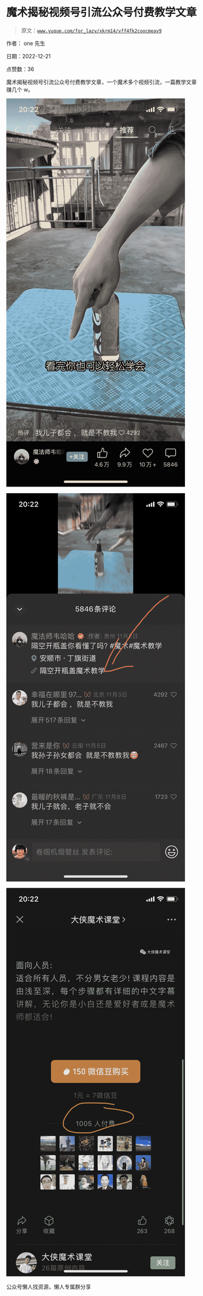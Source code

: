 # 魔术揭秘视频号引流公众号付费教学文章

> 原文：[`www.yuque.com/for_lazy/xkrm14/vff4fk2coocmeav9`](https://www.yuque.com/for_lazy/xkrm14/vff4fk2coocmeav9)



作者： one 先生



日期：2022-12-21



点赞数：36

<ne-card data-card-name="hr" data-card-type="block" id="X97ca" data-event-boundary="card">

魔术揭秘视频号引流公众号付费教学文章，一个魔术多个视频引流，一篇教学文章赚几个 w。



<ne-card data-card-name="image" data-card-type="inline" id="n8ZVh" data-event-boundary="card">![](img/ba0987415565de20a500b7103b730b5c.png)</ne-card>



<ne-card data-card-name="image" data-card-type="inline" id="TYpbN" data-event-boundary="card">![](img/f71ff957e4643068aa6f3e9403347a7b.png)</ne-card>



<ne-card data-card-name="image" data-card-type="inline" id="u6NKD" data-event-boundary="card">![](img/85969556dd3d07cf8455053ad0f9a52d.png)</ne-card>

<ne-card data-card-name="hr" data-card-type="block" id="D30sQ" data-event-boundary="card">

公众号懒人找资源，懒人专属群分享

</ne-card></ne-card>